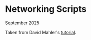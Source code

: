 # Networking Scripts

September 2025

Taken from David Mahler's [tutorial](https://www.youtube.com/watch?v=_WgUwUf1d34).
